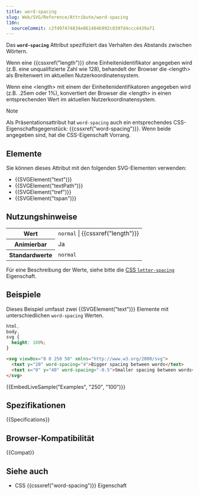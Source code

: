 ```yaml
---
title: word-spacing
slug: Web/SVG/Reference/Attribute/word-spacing
l10n:
  sourceCommit: c2fd97474834e061404b992c8397d4ccc4439a71
---
```


Das **`word-spacing`** Attribut spezifiziert das Verhalten des Abstands zwischen Wörtern.

Wenn eine {{cssxref("length")}} ohne Einheitenidentifikator angegeben wird (z.B. eine unqualifizierte Zahl wie 128), behandelt der Browser die \<length> als Breitenwert im aktuellen Nutzerkoordinatensystem.

Wenn eine \<length> mit einem der Einheitenidentifikatoren angegeben wird (z.B. .25em oder 1%), konvertiert der Browser die \<length> in einen entsprechenden Wert im aktuellen Nutzerkoordinatensystem.

> [!NOTE]
> Als Präsentationsattribut hat `word-spacing` auch ein entsprechendes CSS-Eigenschaftsgegenstück: {{cssxref("word-spacing")}}. Wenn beide angegeben sind, hat die CSS-Eigenschaft Vorrang.

## Elemente

Sie können dieses Attribut mit den folgenden SVG-Elementen verwenden:

- {{SVGElement("text")}}
- {{SVGElement("textPath")}}
- {{SVGElement("tref")}}
- {{SVGElement("tspan")}}

## Nutzungshinweise

<table class="properties">
  <tbody>
    <tr>
      <th scope="row">Wert</th>
      <td><code>normal</code> | {{cssxref("length")}}</td>
    </tr>
    <tr>
      <th scope="row">Animierbar</th>
      <td>Ja</td>
    </tr>
    <tr>
      <th scope="row">Standardwerte</th>
      <td><code>normal</code></td>
    </tr>
  </tbody>
</table>

Für eine Beschreibung der Werte, siehe bitte die [CSS `letter-spacing`](/de/docs/Web/CSS/letter-spacing#values) Eigenschaft.

## Beispiele

Dieses Beispiel umfasst zwei {{SVGElement("text")}} Elemente mit unterschiedlichen `word-spacing` Werten.

```css hidden
html,
body,
svg {
  height: 100%;
}
```

```html
<svg viewBox="0 0 250 50" xmlns="http://www.w3.org/2000/svg">
  <text y="20" word-spacing="4">Bigger spacing between words</text>
  <text x="0" y="40" word-spacing="-0.5">Smaller spacing between words</text>
</svg>
```

{{EmbedLiveSample("Examples", "250", "100")}}

## Spezifikationen

{{Specifications}}

## Browser-Kompatibilität

{{Compat}}

## Siehe auch

- CSS {{cssxref("word-spacing")}} Eigenschaft
